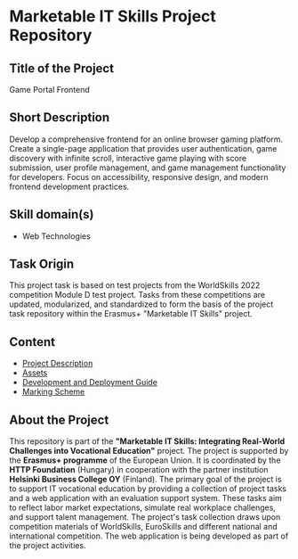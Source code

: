 # Marketable IT Skills Project Repository

## Title of the Project

Game Portal Frontend

## Short Description

Develop a comprehensive frontend for an online browser gaming platform. Create a single-page application that provides user authentication, game discovery with infinite scroll, interactive game playing with score submission, user profile management, and game management functionality for developers. Focus on accessibility, responsive design, and modern frontend development practices.

## Skill domain(s)

- Web Technologies

## Task Origin

This project task is based on test projects from the WorldSkills 2022 competition Module D test project. Tasks from these competitions are updated, modularized, and standardized to form the basis of the project task repository within the Erasmus+ "Marketable IT Skills" project.

## Content

- [Project Description](project-description.md)
- [Assets](assets/)
- [Development and Deployment Guide](development-and-deployment.md)
- [Marking Scheme](marking/marking-scheme.json)

## About the Project

This repository is part of the **"Marketable IT Skills: Integrating Real-World Challenges into Vocational Education"** project. The project is supported by the **Erasmus+ programme** of the European Union. It is coordinated by the **HTTP Foundation** (Hungary) in cooperation with the partner institution **Helsinki Business College OY** (Finland). The primary goal of the project is to support IT vocational education by providing a collection of project tasks and a web application with an evaluation support system. These tasks aim to reflect labor market expectations, simulate real workplace challenges, and support talent management. The project's task collection draws upon competition materials of WorldSkills, EuroSkills and different national and international competition. The web application is being developed as part of the project activities.